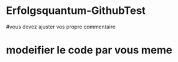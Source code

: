 # Erfolgsquantum-GithubTest
#vous devez ajuster vos propre commentaire
# modeifier le code par vous meme
